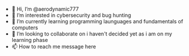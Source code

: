 - 👋 Hi, I’m @aerodynamic777
- 👀 I’m interested in cybersecurity and bug hunting
- 🌱 I’m currently learning programming launguages and fundamentals of computers
- 💞️ I’m looking to collaborate on i haven't decided yet as i am on my learning phase
- 📫 How to reach me message here

<!---
aerodynamic777/aerodynamic777 is a ✨ special ✨ repository because its `README.md` (this file) appears on your GitHub profile.
You can click the Preview link to take a look at your changes.
--->
